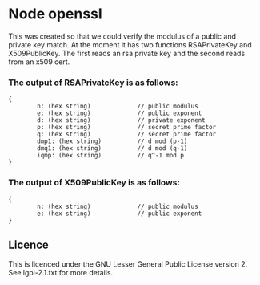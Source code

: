 # Node openssl

This was created so that we could verify the modulus of a public and private key
match. At the moment it has two functions RSAPrivateKey and X509PublicKey. The
first reads an rsa private key and the second reads from an x509 cert.

### The output of RSAPrivateKey is as follows:
```
{
        n: (hex string)             // public modulus
        e: (hex string)             // public exponent
        d: (hex string)             // private exponent
        p: (hex string)             // secret prime factor
        q: (hex string)             // secret prime factor
        dmp1: (hex string)          // d mod (p-1)
        dmq1: (hex string)          // d mod (q-1)
        iqmp: (hex string)          // q^-1 mod p
}
```

### The output of X509PublicKey is as follows:
```
{
        n: (hex string)             // public modulus
        e: (hex string)             // public exponent
}
```

## Licence

This is licenced under the GNU Lesser General Public License version 2. See
lgpl-2.1.txt for more details.
